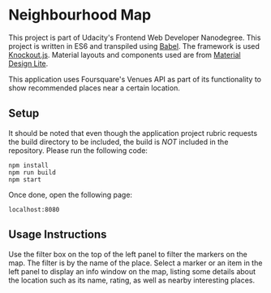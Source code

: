 # Neighbourhood Map

This project is part of Udacity's Frontend Web Developer Nanodegree. This project is written in ES6 and transpiled using [Babel](http://babeljs.io). The framework is used [Knockout.js](http://knockoutjs.com). Material layouts and components used are from [Material Design Lite](http://getmdl.io).

This application uses Foursquare's Venues API as part of its functionality to show recommended places near a certain location.

## Setup

It should be noted that even though the application project rubric requests the build directory to be included, the build is *NOT* included in the repository. Please run the following code:
```
npm install
npm run build
npm start
```
Once done, open the following page:
```
localhost:8080
```

## Usage Instructions

Use the filter box on the top of the left panel to filter the markers on the map. The filter is by the name of the place.
Select a marker or an item in the left panel to display an info window on the map, listing some details about the location such as its name, rating, as well as nearby interesting places.
